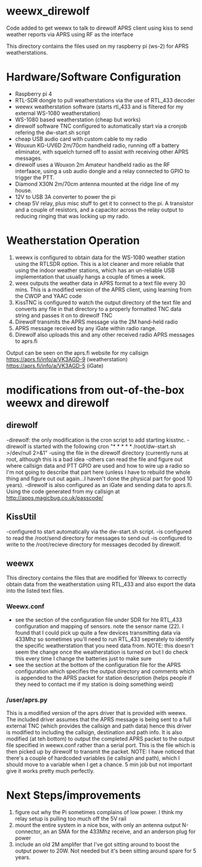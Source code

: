 # weewx_direwolf
Code added to get weewx to talk to direwolf APRS client using kiss to send weather reports via APRS using RF as the interface

This directory contains the files used on my raspberry pi (ws-2) for APRS weatherstations.

# Hardware/Software Configuration
- Raspberry pi 4
- RTL-SDR dongle to pull weatherstations via the use of RTL_433 decoder
- weewx weatherstation software (starts rtl_433 and is filtered for my external WS-1080 weatherstation)
- WS-1080 based weatherstation (cheap but works)
- direwolf software TNC configured to automatically start via a cronjob refering the dw-start.sh script
- cheap USB audio card with custom cable to my radio
- Wouxun KG-UV6D 2m/70cm handheld radio, running off a battery eliminator, with squelch turned off to assist with receiving other APRS messages.
- direwolf uses a Wouxon 2m Amateur handheld radio as the RF interfaace, using a usb audio dongle and a relay connected to GPIO to trigger the PTT.
- Diamond X30N 2m/70cm antenna mounted at the ridge line of my house.
- 12V to USB 3A converter to power the pi
- cheap 5V relay, plus misc stuff to get it to connect to the pi. A transistor and a couple of resistors, and a capacitor across the relay output to reducing ringing that was locking up my rado.

# Weatherstation Operation
1. weewx is configured to obtain data for the WS-1080 weather station using the RTLSDR option.  This is a lot cleaner and more reliable that using the indoor weather stations, which has an un-reliable USB implementation that usually hangs a couple of times a week.
2. weex outputs the weather data in APRS format to a text file every 30 mins.  This is a modified version of the APRS client, using learning from the CWOP and YAAC code
3. KissTNC is configured to watch the output directory of the text file and converts any file in that directory to a properly formatted TNC data string and passes it on to direwolf TNC
4. Direwolf transmits the APRS message via the 2M hand-held radio
5. APRS message received by any iGate within radio range.
6. Direwolf also uploads this and any other received radio APRS messages to aprs.fi

Output can be seen on the aprs.fi website for my callsign
https://aprs.fi/info/a/VK3AGD-9 (weatherstation)
https://aprs.fi/info/a/VK3AGD-5 (iGate)


# modifications from out-of-the-box weewx and direwolf

## direwolf 
-direwolf: the only modification is the cron script to add starting kisstnc.
-direwolf is started with the following cron "* * * * * /root/dw-start.sh >/dev/null 2>&1"
-using the file in the direwolf directory (currently runs at root, although this is a bad idea
-others can read the file and figure out where callsign data and PTT GPIO are used and how to wire up a radio so I'm not going to describe that part here (unless I have to rebuild the whole thing and figure out out again...I haven't done the physical part for good 10 years).
-direwolf is also configured as an iGate and sending data to aprs.fi.  Using the code generated from my callsign at http://apps.magicbug.co.uk/passcode/

## KissUtil
-configured to start automatically via the dw-start.sh script.
-is configured to read the /root/send directory for messages to send out 
-is configured to write to the /root/recieve directory for messages decoded by direwolf.

## weewx
This directory contains the files that are modified for Weewx to correctly obtain data from the weatherstation using RTL_433 and also export the data into the listed text files.

### Weewx.conf
- see the section of the configuration file under SDR for hte RTL_433 configuration and mapping of sensors.  note the sensor name (22).  I found that I could pick up quite a few devices transmitting data via 433Mhz so sometimes you'll need to run RTL_433 seperately to identify the specific weatherstation that you need data from.  NOTE: this doesn't seem the change once the weatherstation is turned on but I do check this every time I change the batteries just to make sure
- see the section at the bottom of the configuration file for the APRS configuration which specifies the output directory and comments which is appended to the APRS packet for station description (helps people if they need to contact me if my station is doing something weird) 


### /user/aprs.py

This is a modified version of the aprs driver that is provided with weewx.  The included driver assumes that the APRS message is being sent to a full external TNC (which provides the callsign and path data) hence this driver is modified to including the callsign, destination and path info.  It is also modified (at teh bottom) to output the completed APRS packet to the output file specified in weewx.conf rather than a serial port.  This is the file which is then picked up by direwolf to transmit the packet.
NOTE: I have noticed that there's a couple of hardcoded variables (ie callsign and path), which I should move to a variable when I get a chance. 5 min job but not important give it works pretty much perfectly.

# Next Steps/improvements
1. figure out why the Pi sometimes complains of low power.  I think my relay setup is pulling too much off the 5V rail
2. mount the entire system in a nice box, with only an antenna output N-connector, an an SMA for the 433Mhz receive, and an anderson plug for power
3. include an old 2M amplifer that I've got sitting around to boost the output power to 20W.  Not needed but it's been sitting around spare for 5 years.
